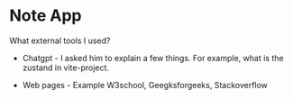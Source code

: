 # Note App

What external tools I used?

- Chatgpt - I asked him to explain a few things. For example, what is the zustand in vite-project.

- Web pages - Example W3school, Geegksforgeeks, Stackoverflow


